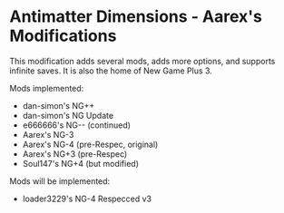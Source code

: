 # Antimatter Dimensions - Aarex's Modifications

This modification adds several mods, adds more options, and supports infinite saves. It is also the home of New Game Plus 3.

Mods implemented:
- dan-simon's NG++
- dan-simon's NG Update
- e666666's NG-- (continued)
- Aarex's NG-3
- Aarex's NG-4 (pre-Respec, original)
- Aarex's NG+3 (pre-Respec)
- Soul147's NG+4 (but modified)

Mods will be implemented:
- loader3229's NG-4 Respecced v3